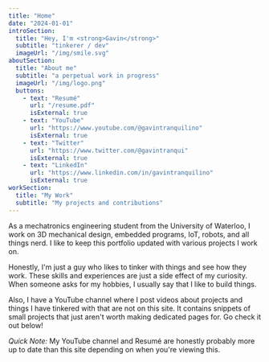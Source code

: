 ```yaml
---
title: "Home"
date: "2024-01-01"
introSection:
  title: "Hey, I'm <strong>Gavin</strong>"
  subtitle: "tinkerer / dev"
  imageUrl: "/img/smile.svg"
aboutSection:
  title: "About me"
  subtitle: "a perpetual work in progress"
  imageUrl: "/img/logo.png"
  buttons:
    - text: "Resumé"
      url: "/resume.pdf"
      isExternal: true
    - text: "YouTube"
      url: "https://www.youtube.com/@gavintranquilino"
      isExternal: true
    - text: "Twitter"
      url: "https://www.twitter.com/@gavintranqui"
      isExternal: true
    - text: "LinkedIn"
      url: "https://www.linkedin.com/in/gavintranquilino"
      isExternal: true
workSection:
  title: "My Work"
  subtitle: "My projects and contributions"
---
```


As a mechatronics engineering student from the University of Waterloo, I work on 3D mechanical design, embedded programs, IoT, robots, and all things nerd. I like to keep this portfolio updated with various projects I work on.

Honestly, I'm just a guy who likes to tinker with things and see how they work. These skills and experiences are just a side effect of my curiosity. When someone asks for my hobbies, I usually say that I like to build things.

Also, I have a YouTube channel where I post videos about projects and things I have tinkered with that are not on this site. It contains snippets of small projects that just aren't worth making dedicated pages for. Go check it out below!

<em>Quick Note:</em> My YouTube channel and Resumé are honestly probably more up to date than this site depending on when you're viewing this. 